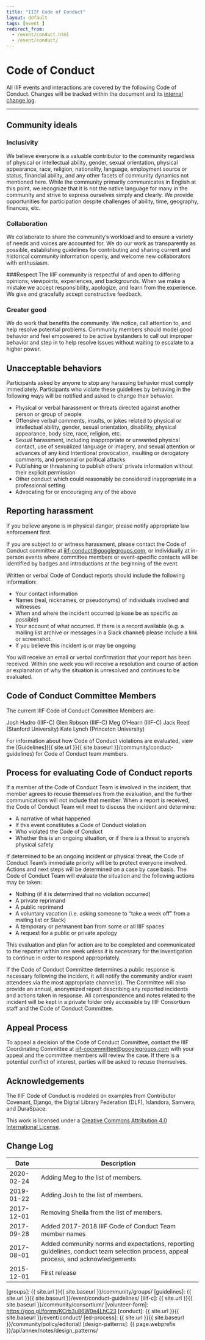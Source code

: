 ```yaml
---
title: "IIIF Code of Conduct"
layout: default
tags: [event ]
redirect_from:
  - /event/conduct.html
  - /event/conduct/
---
```


# Code of Conduct

All IIIF events and interactions are covered by the following Code of Conduct. Changes will be tracked within the document and its [internal change log][change-log].

---

## Community ideals   
### Inclusivity
We believe everyone is a valuable contributor to the community regardless of physical or intellectual ability, gender, sexual orientation, physical appearance, race, religion, nationality, language, employment source or status, financial ability, and any other facets of community dynamics not mentioned here. While the community primarily communicates in English at this point, we recognize that it is not the native language for many in the community and strive to express ourselves simply and clearly. We provide opportunities for participation despite challenges of ability, time, geography, finances, etc.

### Collaboration
We collaborate to share the community’s workload and to ensure a variety of needs and voices are accounted for. We do our work as transparently as possible, establishing guidelines for contributing and sharing current and historical community information openly, and welcome new collaborators with enthusiasm.

###Respect
The IIIF community is respectful of and open to differing opinions, viewpoints, experiences, and backgrounds. When we make a mistake we accept responsibility, apologize, and learn from the experience. We give and gracefully accept constructive feedback.

### Greater good
We do work that benefits the community. We notice, call attention to, and help resolve potential problems. Community members should model good behavior and feel empowered to be active bystanders to call out improper behavior and step in to help resolve issues without waiting to escalate to a higher power.

## Unacceptable behaviors
Participants asked by anyone to stop any harassing behavior must comply immediately. Participants who violate these guidelines by behaving in the following ways will be notified and asked to change their behavior.   

* Physical or verbal harassment or threats directed against another person or group of people
* Offensive verbal comments, insults, or jokes related to physical or intellectual ability, gender, sexual orientation, disability, physical appearance, body size, race, religion, etc.
* Sexual harassment, including inappropriate or unwanted physical contact, use of sexualized language or imagery, and sexual attention or advances of any kind
Intentional provocation, insulting or derogatory comments, and personal or political attacks
* Publishing or threatening to publish others’ private information without their explicit permission
* Other conduct which could reasonably be considered inappropriate in a professional setting
* Advocating for or encouraging any of the above   

## Reporting harassment
If you believe anyone is in physical danger, please notify appropriate law enforcement first.   

If you are subject to or witness harassment, please contact the Code of Conduct committee at iiif-conduct@googlegroups.com, or individually at in-person events where committee members or event-specific contacts will be identified by badges and introductions at the beginning of the event.   

Written or verbal Code of Conduct reports should include the following information:   

* Your contact information
* Names (real, nicknames, or pseudonyms) of individuals involved and witnesses
* When and where the incident occurred (please be as specific as possible)
* Your account of what occurred. If there is a record available (e.g. a mailing list archive or messages in a Slack channel) please include a link or screenshot.
* If you believe this incident is or may be ongoing   

You will receive an email or verbal confirmation that your report has been received. Within one week you will receive a resolution and course of action or explanation of why the situation is unresolved and continues to be evaluated.   

## Code of Conduct Committee Members
The current IIIF Code of Conduct Committee Members are:

Josh Hadro (IIIF-C)
Glen Robson (IIIF-C)
Meg O’Hearn (IIIF-C)
Jack Reed (Stanford University)
Kate Lynch (Princeton University)   

For information about how Code of Conduct violations are evaluated, view the [Guidelines]({{ site.url }}{{ site.baseurl }}/community/conduct-guidelines) for Code of Conduct team members.

## Process for evaluating Code of Conduct reports
If a member of the Code of Conduct Team is involved in the incident, that member agrees to recuse themselves from the evaluation, and the further communications will not include that member. When a report is received, the Code of Conduct Team will meet to discuss the incident and determine:

* A narrative of what happened
* If this event constitutes a Code of Conduct violation
* Who violated the Code of Conduct
* Whether this is an ongoing situation, or if there is a threat to anyone’s physical safety   

If determined to be an ongoing incident or physical threat, the Code of Conduct Team’s immediate priority will be to protect everyone involved.
Actions and next steps will be determined on a case by case basis. The Code of Conduct Team will evaluate the situation and the following actions may be taken:

* Nothing (if it is determined that no violation occurred)
* A private reprimand
* A public reprimand
* A voluntary vacation (i.e. asking someone to “take a week off” from a mailing list or Slack)
* A temporary or permanent ban from some or all IIIF spaces
* A request for a public or private apology   

This evaluation and plan for action are to be completed and communicated to the reporter within one week unless it is necessary for the investigation to continue in order to respond appropriately.   

If the Code of Conduct Committee determines a public response is necessary following the incident, it will notify the community and/or event attendees via the most appropriate channel(s). The Committee will also provide an annual, anonymized report describing any reported incidents and actions taken in response. All correspondence and notes related to the incident will be kept in a private folder only accessible by IIIF Consortium staff and the Code of Conduct Committee.

## Appeal Process
To appeal a decision of the Code of Conduct Committee, contact the IIIF Coordinating Committee at [iiif-cocommittee@googlegroups.com](mailto:iiif-cocommittee@googlegroups.com) with your appeal and the committee members will review the case. If there is a potential conflict of interest, parties will be asked to recuse themselves.

## Acknowledgements
The IIIF Code of Conduct is modeled on examples from Contributor Covenant, Django, the Digital Library Federation (DLF), Islandora, Samvera, and DuraSpace.   

This work is licensed under a [Creative Commons Attribution 4.0 International License](https://creativecommons.org/licenses/by/4.0/).

## Change Log

  | Date       | Description                                                         |
  | ---------- | ------------------------------------------------------------------- |
  | 2020-02-24 | Adding Meg to the list of members. |
  | 2019-01-22 | Adding Josh to the list of members. |
  | 2017-12-01 | Removing Sheila from the list of members. |
  | 2017-09-28 | Added 2017-2018 IIIF Code of Conduct Team member names |
  | 2017-08-01 | Added community norms and expectations, reporting guidelines, conduct team selection process, appeal process, and acknowledgements |
  | 2015-12-01 | First release |

[change-log]: #change-log "Change Log"
[iiif-discuss]: https://groups.google.com/forum/#!forum/iiif-discuss
[iiif-slack]: https://iiif.slack.com
[github]: https://github.com/IIIF
[islandora]: http://islandora.ca/codeofconduct
[samvera]: https://wiki.duraspace.org/display/samvera/Code+of+Conduct
[dlf]: https://www.diglib.org/about/code-of-conduct/
[clir]: https://www.clir.org/about/news/deepening-resolve
[groups]: {{ site.url }}{{ site.baseurl }}/community/groups/
[guidelines]: {{ site.url }}{{ site.baseurl }}/event/conduct-guidelines/
[iiif-c]: {{ site.url }}{{ site.baseurl }}/community/consortium/
[volunteer-form]: https://goo.gl/forms/KCrb3u86W0e4LhC23
[conduct]: {{ site.url }}{{ site.baseurl }}/event/conduct/
[ed-process]: {{ site.url }}{{ site.baseurl }}/community/policy/editorial/
[design-patterns]: {{ page.webprefix }}/api/annex/notes/design_patterns/
